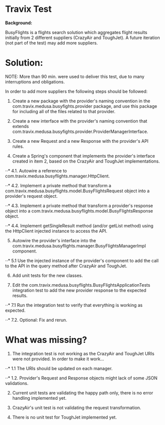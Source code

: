 # Travix Test

**Background:**

BusyFlights is a flights search solution which aggregates flight results initially from 2 different suppliers (CrazyAir and ToughJet). A future iteration (not part of the test) may add more suppliers.

# Solution:

NOTE: More than 90 min. were used to deliver this test, due to many interruptions and obligations.

In order to add more suppliers the following steps should be followed:

1. Create a new package with the provider's naming convention in the com.travix.medusa.busyfights.provider package, and use this package for including all of the files related to that provider.

2. Create a new interface with the provider's naming convention that extends com.travix.medusa.busyfights.provider.ProviderManagerInterface.

3. Create a new Request and a new Response with the provider's API rules.

4. Create a Spring's component that implements the provider's interface created in item 2, based on the CrazyAir and ToughJet implementations.

⋅⋅* 4.1. Autowire a reference to com.travix.medusa.busyflights.manager.HttpClient.

⋅⋅* 4.2. Implement a private method that transform a com.travix.medusa.busyflights.model.BusyFlightsRequest object into a provider's request object.

⋅⋅* 4.3. Implement a private method that transform a provider's response object into a com.travix.medusa.busyflights.model.BusyFlightsResponse object.

⋅⋅* 4.4. Implement getSingleResult method (and/or getList method) using the HttpClient injected instance to access the API.

5. Autowire the provider's interface into the com.travix.medusa.busyflights.manager.BusyFlightsManagerImpl component.

⋅⋅* 5.1 Use the injected instance of the provider's component to add the call to the API in the query method after CrazyAir and ToughJet.

6. Add unit tests for the new classes.

7. Edit the com.travix.medusa.busyflights.BusyFlightsApplicationTests integration test to add the new provider response to the expected results.

⋅⋅* 7.1 Run the integration test to verify that everything is working as expected.

⋅⋅* 7.2. Optional: Fix and rerun.

# What was missing?

1. The integration test is not working as the CrazyAir and ToughJet URIs were not provided. In order to make it work...

⋅⋅* 1.1 The URIs should be updated on each manager.

⋅⋅* 1.2. Provider's Request and Response objects might lack of some JSON validations.

2. Current unit tests are validating the happy path only, there is no error handling implemented yet.

3. CrazyAir's unit test is not validating the request transformation.

4. There is no unit test for ToughJet implemented yet.

